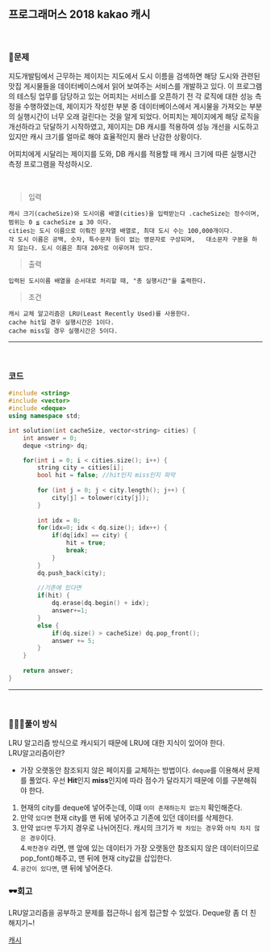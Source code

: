 ## 프로그래머스 2018 kakao 캐시

&nbsp;
### 🧐문제
지도개발팀에서 근무하는 제이지는 지도에서 도시 이름을 검색하면 해당 도시와 관련된 맛집 게시물들을 데이터베이스에서 읽어 보여주는 서비스를 개발하고 있다.
이 프로그램의 테스팅 업무를 담당하고 있는 어피치는 서비스를 오픈하기 전 각 로직에 대한 성능 측정을 수행하였는데, 제이지가 작성한 부분 중 데이터베이스에서 게시물을 가져오는 부분의 실행시간이 너무 오래 걸린다는 것을 알게 되었다.
어피치는 제이지에게 해당 로직을 개선하라고 닦달하기 시작하였고, 제이지는 DB 캐시를 적용하여 성능 개선을 시도하고 있지만 캐시 크기를 얼마로 해야 효율적인지 몰라 난감한 상황이다.

어피치에게 시달리는 제이지를 도와, DB 캐시를 적용할 때 캐시 크기에 따른 실행시간 측정 프로그램을 작성하시오.


&nbsp;

>입력 
    
    캐시 크기(cacheSize)와 도시이름 배열(cities)을 입력받는다 .cacheSize는 정수이며, 범위는 0 ≦ cacheSize ≦ 30 이다.
    cities는 도시 이름으로 이뤄진 문자열 배열로, 최대 도시 수는 100,000개이다.  
    각 도시 이름은 공백, 숫자, 특수문자 등이 없는 영문자로 구성되며,   대소문자 구분을 하지 않는다. 도시 이름은 최대 20자로 이루어져 있다. 

>출력

    입력된 도시이름 배열을 순서대로 처리할 때, "총 실행시간"을 출력한다.

>조건

    캐시 교체 알고리즘은 LRU(Least Recently Used)를 사용한다.  
    cache hit일 경우 실행시간은 1이다.  
    cache miss일 경우 실행시간은 5이다.

***
&nbsp;
### 코드
```cpp
#include <string>
#include <vector>
#include <deque>
using namespace std;

int solution(int cacheSize, vector<string> cities) {
    int answer = 0;
    deque <string> dq;

    for(int i = 0; i < cities.size(); i++) {
        string city = cities[i];
        bool hit = false; //hit인지 miss인지 파악
        
        for (int j = 0; j < city.length(); j++) {
            city[j] = tolower(city[j]);
        }
        
        int idx = 0;
        for(idx=0; idx < dq.size(); idx++) {
            if(dq[idx] == city) {
                hit = true;
                break;
            }
        }
        dq.push_back(city);
        
        //기존에 있다면 
        if(hit) {
            dq.erase(dq.begin() + idx);
            answer+=1;      
        }
        else {
            if(dq.size() > cacheSize) dq.pop_front();
            answer += 5;
        }
    }
    
    return answer;
}
```
***

&nbsp;

### 👩🏻‍💻풀이 방식
LRU 알고리즘 방식으로 캐시되기 때문에 LRU에 대한 지식이 있어야 한다.  
LRU알고리즘이란?
- 가장 오랫동안 참조되지 않은 페이지를 교체하는 방법이다. 
`deque`를 이용해서 문제를 풀었다. 
우선 **Hit**인지 **miss**인지에 따라 점수가 달라지기 때문에 이를 구분해줘야 한다.
1. 현재의 city를 deque에 넣어주는데, 이떄 `이미 존재하는지 없는지` 확인해준다.  
2. 만약 `있다면` 현재 city를 맨 뒤에 넣어주고 기존에 있던 데이터를 삭제한다.  
3. 만약 `없다면` 두가지 경우로 나뉘어진다. 캐시의 크기가 `꽉 차있는 경우`와 `아직 차지 않은 경우`이다.  
4.`꽉찬경우` 라면, 맨 앞에 있는 데이터가 가장 오랫동안 참조되지 않은 데이터이므로 pop_font()해주고, 맨 뒤에 현재 city값을 삽입한다.  
5. `공간이 있다면`, 맨 뒤에 넣어준다.  



### 🕶회고
LRU알고리즘을 공부하고 문제를 접근하니 쉽게 접근할 수 있었다.
Deque랑 좀 더 친해지기~!

[캐시](https://programmers.co.kr/learn/courses/30/lessons/17680, "programmers")
